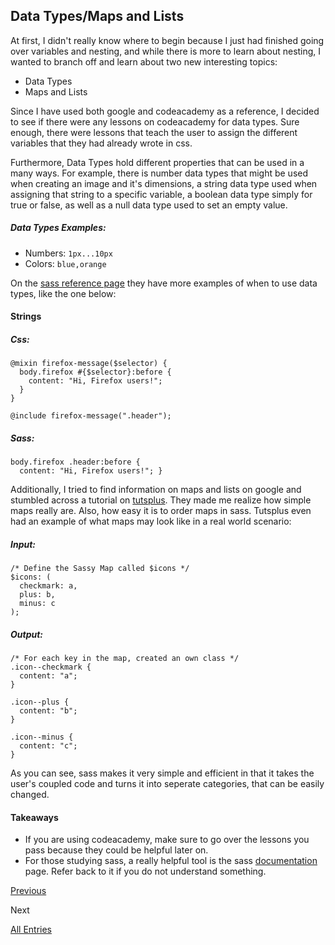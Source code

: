 ## Data Types/Maps and Lists
At first, I didn't really know where to begin because I just had finished going over variables and nesting, and while
there is more to learn about nesting, I wanted to branch off and learn about two new interesting topics:

 - Data Types
 - Maps and Lists
 
Since I have used both google and codeacademy as a reference, I decided to see if there were any lessons on codeacademy for data types.
Sure enough, there were lessons that teach the user to assign the different variables that they had already wrote in css.

Furthermore, Data Types hold different properties that can be used in a many ways. For example, there is number 
data types that might be used when creating an image and it's dimensions, a string data type used when assigning that string to a specific variable, a boolean 
data type simply for true or false, as well as a null data type used to set an empty value.

##### Data Types Examples:
- Numbers: ```1px...10px```
- Colors: ```blue,orange```

On the [sass reference page](http://sass-lang.com/documentation/file.SASS_REFERENCE.html#data_types) they have more examples of when to use data types, like the one below:

#### Strings

##### Css:
```
@mixin firefox-message($selector) {
  body.firefox #{$selector}:before {
    content: "Hi, Firefox users!";
  }
}

@include firefox-message(".header");
```

##### Sass:
```
body.firefox .header:before {
  content: "Hi, Firefox users!"; }
```

Additionally, I tried to find information on maps and lists on google and stumbled across a tutorial on [tutsplus](https://webdesign.tutsplus.com/tutorials/an-introduction-to-sass-maps-usage-and-examples--cms-22184). 
They made me realize how simple maps really are. Also, how easy it is to order maps in sass. Tutsplus even had an example of what maps may look
like in a real world scenario:

##### Input:
```
/* Define the Sassy Map called $icons */
$icons: (
  checkmark: a,
  plus: b,
  minus: c
);
```

##### Output:
```
/* For each key in the map, created an own class */
.icon--checkmark {
  content: "a";
}
 
.icon--plus {
  content: "b";
}
 
.icon--minus {
  content: "c";
}
```
As you can see, sass makes it very simple and efficient in that it takes the user's coupled code and turns it into seperate categories, that can be easily 
changed.   

#### Takeaways
- If you are using codeacademy, make sure to go over the lessons you pass because they could be helpful later on.
- For those studying sass, a really helpful tool is the sass [documentation](http://sass-lang.com/documentation/) page. Refer back to it if you do not understand something.

[Previous](entry03-var.md)

Next

[All Entries](../README.md)